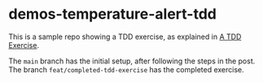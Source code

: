 # demos-temperature-alert-tdd

This is a sample repo showing a TDD exercise, as explained in [A TDD Exercise](https://buildingthingswith.net/tdd/2021/09/03/a-tdd-exercise.html).

The `main` branch has the initial setup, after following the steps in the post. The branch `feat/completed-tdd-exercise` has the completed exercise.
